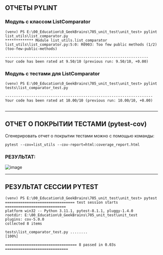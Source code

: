 ## ОТЧЕТЫ PYLINT
### Модуль с классом ListComparator
```shell
(venv) PS E:\00_Education\0_GeekBrains\705_unit_test\unit_test> pylint list_utils\list_comparator.py
************* Module list_utils.list_comparator
list_utils\list_comparator.py:5:0: R0903: Too few public methods (1/2) (too-few-public-methods)

------------------------------------------------------------------
Your code has been rated at 9.50/10 (previous run: 9.50/10, +0.00)

```
### Модуль с тестами для ListComparator
```shell
(venv) PS E:\00_Education\0_GeekBrains\705_unit_test\unit_test> pylint tests\list_comparator_test.py

--------------------------------------------------------------------
Your code has been rated at 10.00/10 (previous run: 10.00/10, +0.00)


```
---
## ОТЧЕТ О ПОКРЫТИИ ТЕСТАМИ (pytest-cov)
Сгенерировать отчет о покрытии тестами можно с помощью команды:
```shell
pytest --cov=list_utils --cov-report=html:coverage_report.html
```
### РЕЗУЛЬТАТ:  
![image](https://github.com/EvgeniyLukashevich/unit_tests_exam/assets/108574612/f4d989d5-50af-43fa-a88b-ff69cd21f6ea)



---

## РЕЗУЛЬТАТ СЕССИИ PYTEST
```shell
(venv) PS E:\00_Education\0_GeekBrains\705_unit_test\unit_test> pytest
================================ test session starts ============================
platform win32 -- Python 3.11.1, pytest-8.1.1, pluggy-1.4.0
rootdir: E:\00_Education\0_GeekBrains\705_unit_test\unit_test
plugins: cov-5.0.0
collected 8 items

tests\list_comparator_test.py ........                                     [100%]

================================= 8 passed in 0.03s =============================

```
